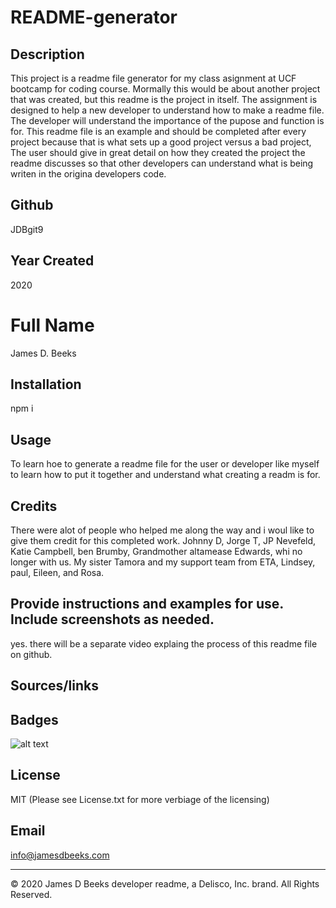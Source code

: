# README-generator

## Description
This project is a readme file generator for my class asignment at UCF bootcamp for coding course. Mormally this would be about another project that was created, but this readme is the project in itself. The assignment is designed to help a new developer to understand how to make a readme file. The developer will understand the importance of the pupose and function is for. This readme file is an example and should be completed after every project because that is what sets up a good project versus a bad project, The user should give in great detail on how they created the project the readme discusses so that other developers can understand what is being writen in the origina developers code. 

## Github
JDBgit9

## Year Created
2020

# Full Name
James D. Beeks

## Installation
npm i

## Usage
To learn hoe to generate a readme file for the user or developer like myself to learn how to put it together and understand what creating a readm is for. 

## Credits
There were alot of people who helped me along the way and i woul like to give them credit for this completed work. Johnny D, Jorge T, JP Nevefeld, Katie Campbell, ben Brumby, Grandmother altamease Edwards, whi no longer with us. My sister Tamora and my support team from ETA, Lindsey, paul, Eileen, and Rosa.

## Provide instructions and examples for use. Include screenshots as needed.
yes. there will be a separate video explaing the process of this readme file on github. 

## Sources/links


## Badges
![alt text](https://img.shields.io/github/license/JDBgit9/README-generator)

## License 
MIT (Please see License.txt for more verbiage of the licensing)

## Email
info@jamesdbeeks.com


---
© 2020 James D Beeks developer readme, a Delisco, Inc. brand. All Rights Reserved.





    
